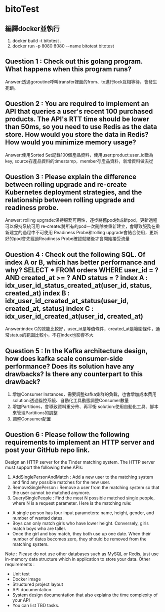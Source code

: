 # bitoTest

## 編譯docker並執行
1. docker build -t bitotest .
2. docker run -p 8080:8080 --name bitotest bitotest

## Question 1 : Check out this golang program. What happens when this program runs?
Answer:透過goroutine呼叫transfer裡面的from、to進行lock互相等待，會發生死鎖。

## Question 2 : You are required to implement an API that queries a user's recent 100 purchased products. The API's RTT time should be lower than 50ms, so you need to use Redis as the data store. How would you store the data in Redis? How would you minimize memory usage?
Answer:使用Sorted Set記錄100個產品資料，使用user:product:user_id做為key, source存產品資料的timestamp，member存產品資料，新增資料做去從

## Question 3 : Please explain the difference between rolling upgrade and re-create Kubernetes deployment strategies, and the relationship between rolling upgrade and readiness probe.
Answer:
rolling upgrade:保持服務可用性，逐步將舊pod換成新pod，更新過程可以保持系統可用
re-create:將所有的pod一次刪除並重新建立，會導致服務在重新建立的過程中不可使用
Readiness Probe和rolling upgrade會結合使用，更新好的pod會先經過Readiness Probe確認就緒後才會開始接受流量

## Question 4 : Check out the following SQL. Of index A or B, which has better performance and why? SELECT * FROM orders WHERE user_id = ? AND created_at >= ? AND status = ? index A : idx_user_id_status_created_at(user_id, status, created_at) index B : idx_user_id_created_at_status(user_id, created_at, status) index C : idx_user_id_created_at(user_id, created_at)
Answer:index C的效能比較好，user_id是等值條件，created_at是範圍條件，通常status的範圍比較小，不在index也影響不大

## Question 5 : In the Kafka architecture design, how does kafka scale consumer-side performance? Does its solution have any drawbacks? Is there any counterpart to this drawback?
1. 增加Consumer Instances，需要調整kafka集群的負載，也會增加成本費用
solution:透過監控系統、自動化工具動態調整Consumer數量
2. 增加Partitions，會導致資料重分佈、再平衡
solution:使用自動化工具、腳本來管理Partitions的調整
3. 調整Consumer配置

## Question 6 : Please follow the following requirements to implement an HTTP server and post your GitHub repo link.
Design an HTTP server for the Tinder matching system. The HTTP server must support the following three APIs:
1. AddSinglePersonAndMatch : Add a new user to the matching system and find any possible matches for the new user.
2. RemoveSinglePerson : Remove a user from the matching system so that the user cannot be matched anymore.
3. QuerySinglePeople : Find the most N possible matched single people, where N is a request parameter.
Here is the matching rule:
- A single person has four input parameters: name, height, gender, and number of
wanted dates.
- Boys can only match girls who have lower height. Conversely, girls match boys who
are taller.
- Once the girl and boy match, they both use up one date. When their number of dates
becomes zero, they should be removed from the matching system.


Note : Please do not use other databases such as MySQL or Redis, just use in-memory data structure which in application to store your data.
Other requirements :
- Unit test
- Docker image
- Structured project layout
- API documentation
- System design documentation that also explains the time complexity of your API
- You can list TBD tasks.



